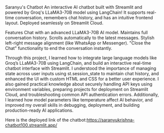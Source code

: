 Saranyu's Chatbot 
An interactive AI chatbot built with Streamlit and powered by Groq's LLaMA3-70B model using LangChain!
It supports real-time conversation, remembers chat history, and has an intuitive frontend layout.
Deployed seamlessly on Streamlit Cloud.


Features
Chat with an advanced LLaMA3-70B AI model.
Maintains full conversation history.
Scrolls automatically to the latest messages.
Stylish left-right message alignment (like WhatsApp or Messenger).
"Close the Chat" functionality to end the conversation instantly.



Through this project, I learned how to integrate large language models like Groq’s LLaMA3-70B using LangChain, and build an interactive real-time chatbot interface with Streamlit.
I understood the importance of managing state across user inputs using st.session_state to maintain chat history, and enhanced the UI with custom HTML and CSS for a better user experience.
I also gained practical knowledge about securely handling API keys using environment variables, preparing projects for deployment on Streamlit Cloud, and troubleshooting common API authentication errors.
Additionally, I learned how model parameters like temperature affect AI behavior, and improved my overall skills in debugging, deployment, and building production-ready AI applications.

Here is the deployed link of the chatbot:https://saranyukrishna-chatbot100.streamlit.app/

